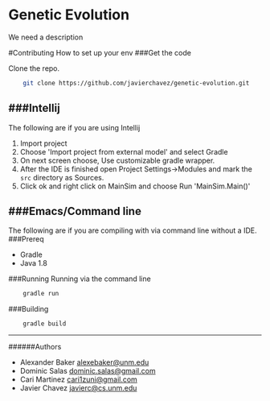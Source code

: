# Genetic Evolution
We need a description

#Contributing
How to set up your env
###Get the code

Clone the repo.
```bash
    git clone https://github.com/javierchavez/genetic-evolution.git
```

###Intellij
---
The following are if you are using Intellij

1.    Import project
2.    Choose 'Import project from external model' and select Gradle
3.    On next screen choose, Use customizable gradle wrapper.
4.    After the IDE is finished open Project Settings->Modules and
mark the `src` directory as Sources.
5.    Click ok and right click on MainSim and choose Run 'MainSim.Main()'

###Emacs/Command line
---
The following are if you are compiling with via command line without a IDE.
###Prereq
*    Gradle
*    Java 1.8

###Running
Running via the command line
```bash
    gradle run
```

###Building
```bash
    gradle build
```


---
######Authors
- Alexander Baker <alexebaker@unm.edu>
- Dominic Salas <dominic.salas@gmail.com>
- Cari Martinez <cari1zuni@gmail.com>
- Javier Chavez <javierc@cs.unm.edu>

